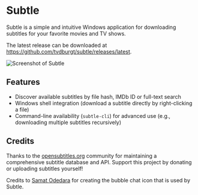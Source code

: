 # Subtle

Subtle is a simple and intuitive Windows application for downloading subtitles for your favorite movies and TV shows. 

The latest release can be downloaded at <https://github.com/tvdburgt/subtle/releases/latest>.

![Screenshot of Subtle](https://raw.githubusercontent.com/tvdburgt/subtle/master/screenshots/pioneer.png)

## Features
- Discover available subtitles by file hash, IMDb ID or full-text search
- Windows shell integration (download a subtitle directly by right-clicking a file)
- Command-line availability (`subtle-cli`) for advanced use (e.g., downloading multiple subtitles recursively)

## Credits
Thanks to the [opensubtitles.org](http://www.opensubtitles.org) community for maintaining a comprehensive subtitle database and API. Support this project by donating or uploading subtitles yourself!

Credits to [Samat Odedara](https://www.iconfinder.com/samatodedara) for creating the bubble chat icon that is used by Subtle.
